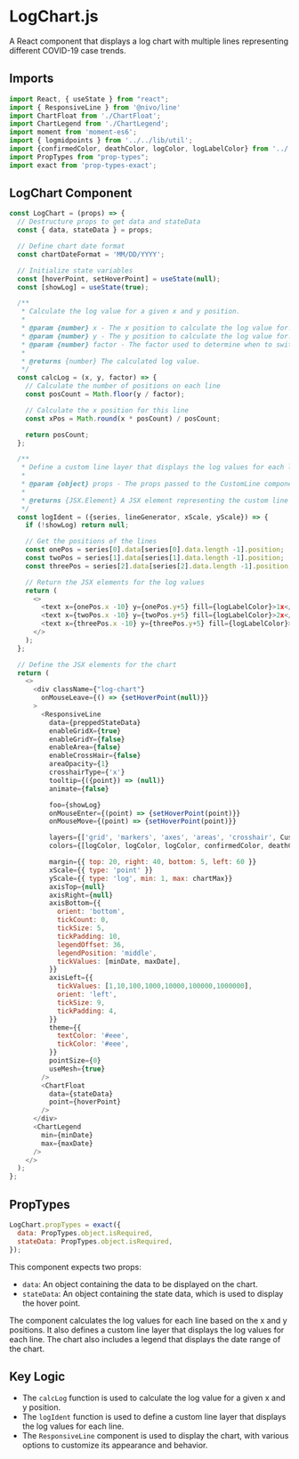 **LogChart.js**
================

A React component that displays a log chart with multiple lines representing different COVID-19 case trends.

**Imports**
------------

```javascript
import React, { useState } from "react";
import { ResponsiveLine } from '@nivo/line'
import ChartFloat from './ChartFloat';
import ChartLegend from './ChartLegend';
import moment from 'moment-es6';
import { logmidpoints } from '../../lib/util';
import {confirmedColor, deathColor, logColor, logLabelColor} from '../../lib/colors';
import PropTypes from "prop-types";
import exact from 'prop-types-exact';
```

**LogChart Component**
----------------------

```javascript
const LogChart = (props) => {
  // Destructure props to get data and stateData
  const { data, stateData } = props;

  // Define chart date format
  const chartDateFormat = 'MM/DD/YYYY';

  // Initialize state variables
  const [hoverPoint, setHoverPoint] = useState(null);
  const [showLog] = useState(true);

  /**
   * Calculate the log value for a given x and y position.
   *
   * @param {number} x - The x position to calculate the log value for.
   * @param {number} y - The y position to calculate the log value for.
   * @param {number} factor - The factor used to determine when to switch from a regular log scale to a logarithmic one.
   *
   * @returns {number} The calculated log value.
   */
  const calcLog = (x, y, factor) => {
    // Calculate the number of positions on each line
    const posCount = Math.floor(y / factor);

    // Calculate the x position for this line
    const xPos = Math.round(x * posCount) / posCount;

    return posCount;
  };

  /**
   * Define a custom line layer that displays the log values for each line.
   *
   * @param {object} props - The props passed to the CustomLine component.
   *
   * @returns {JSX.Element} A JSX element representing the custom line layer.
   */
  const logIdent = ({series, lineGenerator, xScale, yScale}) => {
    if (!showLog) return null;

    // Get the positions of the lines
    const onePos = series[0].data[series[0].data.length -1].position;
    const twoPos = series[1].data[series[1].data.length -1].position;
    const threePos = series[2].data[series[2].data.length -1].position;

    // Return the JSX elements for the log values
    return (
      <>
        <text x={onePos.x -10} y={onePos.y+5} fill={logLabelColor}>1x</text>
        <text x={twoPos.x -10} y={twoPos.y+5} fill={logLabelColor}>2x</text>
        <text x={threePos.x -10} y={threePos.y+5} fill={logLabelColor}>3x</text>
      </>
    );
  };

  // Define the JSX elements for the chart
  return (
    <>
      <div className={"log-chart"}
        onMouseLeave={() => {setHoverPoint(null)}}
      >
        <ResponsiveLine
          data={preppedStateData}
          enableGridX={true}
          enableGridY={false}
          enableArea={false}
          enableCrossHair={false}
          areaOpacity={1}
          crosshairType={'x'}
          tooltip={({point}) => (null)}
          animate={false}

          foo={showLog}
          onMouseEnter={(point) => {setHoverPoint(point)}}
          onMouseMove={(point) => {setHoverPoint(point)}}

          layers={['grid', 'markers', 'axes', 'areas', 'crosshair', CustomLine, logIdent, 'points', 'slices', 'mesh', 'legends']}
          colors={[logColor, logColor, logColor, confirmedColor, deathColor]}

          margin={{ top: 20, right: 40, bottom: 5, left: 60 }}
          xScale={{ type: 'point' }}
          yScale={{ type: 'log', min: 1, max: chartMax}}
          axisTop={null}
          axisRight={null}
          axisBottom={{
            orient: 'bottom',
            tickCount: 0,
            tickSize: 5,
            tickPadding: 10,
            legendOffset: 36,
            legendPosition: 'middle',
            tickValues: [minDate, maxDate],
          }}
          axisLeft={{
            tickValues: [1,10,100,1000,10000,100000,1000000],
            orient: 'left',
            tickSize: 9,
            tickPadding: 4,
          }}
          theme={{
            textColor: '#eee',
            tickColor: '#eee',
          }}
          pointSize={0}
          useMesh={true}
        />
        <ChartFloat
          data={stateData}
          point={hoverPoint}
        />
      </div>
      <ChartLegend
        min={minDate}
        max={maxDate}
      />
    </>
  );
};
```

**PropTypes**
--------------

```javascript
LogChart.propTypes = exact({
  data: PropTypes.object.isRequired,
  stateData: PropTypes.object.isRequired,
});
```

This component expects two props:

*   `data`: An object containing the data to be displayed on the chart.
*   `stateData`: An object containing the state data, which is used to display the hover point.

The component calculates the log values for each line based on the x and y positions. It also defines a custom line layer that displays the log values for each line. The chart also includes a legend that displays the date range of the chart.

**Key Logic**
-------------

*   The `calcLog` function is used to calculate the log value for a given x and y position.
*   The `logIdent` function is used to define a custom line layer that displays the log values for each line.
*   The `ResponsiveLine` component is used to display the chart, with various options to customize its appearance and behavior.